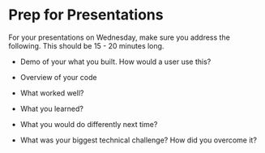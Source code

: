 # Prep for Presentations

For your presentations on Wednesday, make sure you address the following. This should be 15 - 20 minutes long.

- Demo of your what you built. How would a user use this?

- Overview of your code

- What worked well?

- What you learned?

- What you would do differently next time?

- What was your biggest technical challenge? How did you overcome it?
